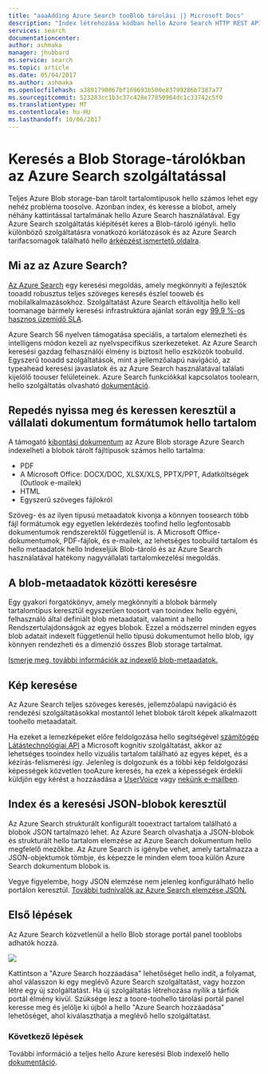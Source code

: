 ```yaml
---
title: "aaaAdding Azure Search tooBlob tárolási |} Microsoft Docs"
description: "Index létrehozása kódban hello Azure Search HTTP REST API használatával."
services: search
documentationcenter: 
author: ashmaka
manager: jhubbard
ms.service: search
ms.topic: article
ms.date: 05/04/2017
ms.author: ashmaka
ms.openlocfilehash: a3801790067bf169693b500e83799286b7387a77
ms.sourcegitcommit: 523283cc1b3c37c428e77850964dc1c33742c5f0
ms.translationtype: MT
ms.contentlocale: hu-HU
ms.lasthandoff: 10/06/2017
---
```

# <a name="searching-blob-storage-with-azure-search"></a>Keresés a Blob Storage-tárolókban az Azure Search szolgáltatással

Teljes Azure Blob storage-ban tárolt tartalomtípusok hello számos lehet egy nehéz probléma toosolve. Azonban index, és keresse a blobot, amely néhány kattintással tartalmának hello Azure Search használatával. Egy Azure Search szolgáltatás kiépítését keres a Blob-tároló igényli. hello különböző szolgáltatásra vonatkozó korlátozások és az Azure Search tarifacsomagok található hello [árképzést ismertető oldalra](https://aka.ms/azspricing).

## <a name="what-is-azure-search"></a>Mi az az Azure Search?
[Az Azure Search](https://aka.ms/whatisazsearch) egy keresési megoldás, amely megkönnyíti a fejlesztők tooadd robusztus teljes szöveges keresés észlel tooweb és mobilalkalmazásokhoz. Szolgáltatást Azure Search eltávolítja hello kell toomanage bármely keresési infrastruktúra ajánlat során egy [99,9 %-os hasznos üzemidő SLA](https://aka.ms/azuresearchsla).

Azure Search 56 nyelven támogatása speciális, a tartalom elemezheti és intelligens módon kezeli az nyelvspecifikus szerkezeteket. Az Azure Search keresési gazdag felhasználói élmény is biztosít hello eszközök toobuild. Egyszerű tooadd szolgáltatások, mint a jellemzőalapú navigáció, az typeahead keresési javaslatok és az Azure Search használatával találati kijelölő toouser felületeinek. Azure Search funkciókkal kapcsolatos toolearn, hello szolgáltatás olvasható [dokumentáció](https://aka.ms/azsearchdocs).

## <a name="crack-open-and-search-through-hello-content-of-enterprise-document-formats"></a>Repedés nyissa meg és keressen keresztül a vállalati dokumentum formátumok hello tartalom
A támogató [kibontási dokumentum](https://aka.ms/azsblobindexer) az Azure Blob storage Azure Search indexelheti a blobok tárolt fájltípusok számos hello tartalma:
- PDF
- A Microsoft Office: DOCX/DOC, XLSX/XLS, PPTX/PPT, Adatköltségek (Outlook e-mailek)
- HTML
- Egyszerű szöveges fájlokról

Szöveg- és az ilyen típusú metaadatok kivonja a könnyen toosearch több fájl formátumok egy egyetlen lekérdezés toofind hello legfontosabb dokumentumok rendszerektől függetlenül is. A Microsoft Office-dokumentumok, PDF-fájlok, és e-mailek, az lehetséges toobuild tartalom és hello metaadatok hello Indexeljük Blob-tároló és az Azure Search használatával hatékony nagyvállalati tartalomkezelési megoldás.

## <a name="search-through-your-blob-metadata"></a>A blob-metaadatok közötti keresésre
Egy gyakori forgatókönyv, amely megkönnyíti a blobok bármely tartalomtípus keresztül egyszerűen toosort van tooindex hello egyéni, felhasználó által definiált blob metaadatait, valamint a hello Rendszertulajdonságok az egyes blobok. Ezzel a módszerrel minden egyes blob adatait indexelt függetlenül hello típusú dokumentumot hello blob, így könnyen rendezheti és a dimenzió összes Blob storage tartalmat.

[Ismerje meg, további információk az indexelő blob-metaadatok.](https://aka.ms/azsblobmetadataindexing)

## <a name="image-search"></a>Kép keresése
Az Azure Search teljes szöveges keresés, jellemzőalapú navigáció és rendezési szolgáltatásokkal mostantól lehet blobok tárolt képek alkalmazott toohello metaadatait.

Ha ezeket a lemezképeket előre feldolgozása hello segítségével [számítógép Látástechnológiai API](https://www.microsoft.com/cognitive-services/computer-vision-api) a Microsoft kognitív szolgáltatást, akkor az lehetséges tooindex hello vizuális tartalom található az egyes képet, és a kézírás-felismerési így. Jelenleg is dolgozunk és a többi kép feldolgozási képességek közvetlen tooAzure keresés, ha ezek a képességek érdekli küldjön egy kérést a hozzáadása a [UserVoice](https://aka.ms/azsuv) vagy [nekünk e-mailben](mailto:azscustquestions@microsoft.com).

## <a name="index-and-search-through-json-blobs"></a>Index és a keresési JSON-blobok keresztül
Az Azure Search strukturált konfigurált tooextract tartalom található a blobok JSON tartalmazó lehet. Az Azure Search olvashatja a JSON-blobok és strukturált hello tartalom elemzése az Azure Search dokumentum hello megfelelő mezőkbe. Az Azure Search is igénybe vehet, amely tartalmazza a JSON-objektumok tömbje, és képezze le minden elem tooa külön Azure Search dokumentum blobok is.

Vegye figyelembe, hogy JSON elemzése nem jelenleg konfigurálható hello portálon keresztül. [További tudnivalók az Azure Search elemzése JSON.](https://aka.ms/azsjsonblobindexing)

## <a name="quick-start"></a>Első lépések
Az Azure Search közvetlenül a hello Blob storage portál panel tooblobs adhatók hozzá.

![](./media/search-blob-storage-integration/blob-blade.png)

Kattintson a "Azure Search hozzáadása" lehetőséget hello indít, a folyamat, ahol válasszon ki egy meglévő Azure Search szolgáltatást, vagy hozzon létre egy új szolgáltatást. Ha új szolgáltatás létrehozása nyílik a tárfiók portál élmény kívül. Szüksége lesz a toore-toohello tárolási portál panel keresse meg és jelölje ki újból a hello "Azure Search hozzáadása" lehetőséget, ahol kiválaszthatja a meglévő hello szolgáltatást.

### <a name="next-steps"></a>Következő lépések
További információ a teljes hello Azure keresési Blob indexelő hello [dokumentáció](https://aka.ms/azsblobindexer).
